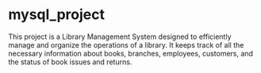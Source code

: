 # mysql_project

This project is a Library Management System designed to efficiently manage and organize the operations of a library. It keeps track of all the necessary information about books, branches, employees, customers, and the status of book issues and returns.
